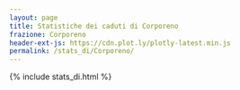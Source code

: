 ```yaml
---
layout: page
title: Statistiche dei caduti di Corporeno
frazione: Corporeno
header-ext-js: https://cdn.plot.ly/plotly-latest.min.js
permalink: /stats_di/Corporeno/
---
```


{% include stats_di.html %}
